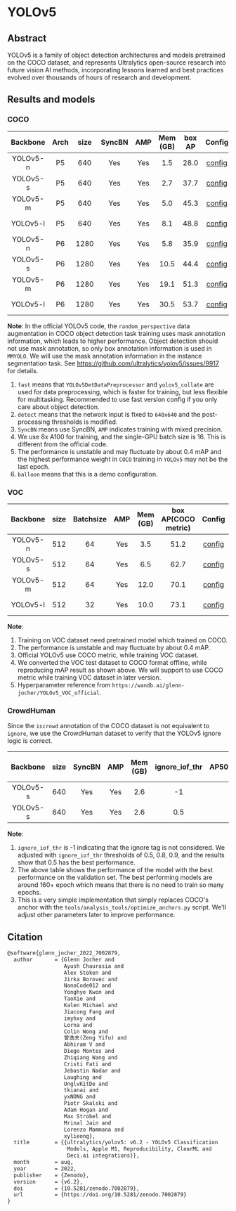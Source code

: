 # YOLOv5

<!-- [ALGORITHM] -->

## Abstract

YOLOv5 is a family of object detection architectures and models pretrained on the COCO dataset, and represents Ultralytics open-source research into future vision AI methods, incorporating lessons learned and best practices evolved over thousands of hours of research and development.

## Results and models

### COCO

| Backbone | Arch | size | SyncBN | AMP | Mem (GB) | box AP |                                                          Config                                                          |                                                                                                                                                                         Download                                                                                                                                                                         |
| :------: | :--: | :--: | :----: | :-: | :------: | :----: | :----------------------------------------------------------------------------------------------------------------------: | :------------------------------------------------------------------------------------------------------------------------------------------------------------------------------------------------------------------------------------------------------------------------------------------------------------------------------------------------------: |
| YOLOv5-n |  P5  | 640  |  Yes   | Yes |   1.5    |  28.0  |  [config](https://github.com/open-mmlab/mmyolo/tree/master/configs/yolov5/yolov5_n-v61_syncbn_fast_8xb16-300e_coco.py)   |       [model](https://download.openmmlab.com/mmyolo/v0/yolov5/yolov5_n-v61_syncbn_fast_8xb16-300e_coco/yolov5_n-v61_syncbn_fast_8xb16-300e_coco_20220919_090739-b804c1ad.pth) \| [log](https://download.openmmlab.com/mmyolo/v0/yolov5/yolov5_n-v61_syncbn_fast_8xb16-300e_coco/yolov5_n-v61_syncbn_fast_8xb16-300e_coco_20220919_090739.log.json)       |
| YOLOv5-s |  P5  | 640  |  Yes   | Yes |   2.7    |  37.7  |  [config](https://github.com/open-mmlab/mmyolo/tree/master/configs/yolov5/yolov5_s-v61_syncbn_fast_8xb16-300e_coco.py)   |       [model](https://download.openmmlab.com/mmyolo/v0/yolov5/yolov5_s-v61_syncbn_fast_8xb16-300e_coco/yolov5_s-v61_syncbn_fast_8xb16-300e_coco_20220918_084700-86e02187.pth) \| [log](https://download.openmmlab.com/mmyolo/v0/yolov5/yolov5_s-v61_syncbn_fast_8xb16-300e_coco/yolov5_s-v61_syncbn_fast_8xb16-300e_coco_20220918_084700.log.json)       |
| YOLOv5-m |  P5  | 640  |  Yes   | Yes |   5.0    |  45.3  |  [config](https://github.com/open-mmlab/mmyolo/tree/master/configs/yolov5/yolov5_m-v61_syncbn_fast_8xb16-300e_coco.py)   |       [model](https://download.openmmlab.com/mmyolo/v0/yolov5/yolov5_m-v61_syncbn_fast_8xb16-300e_coco/yolov5_m-v61_syncbn_fast_8xb16-300e_coco_20220917_204944-516a710f.pth) \| [log](https://download.openmmlab.com/mmyolo/v0/yolov5/yolov5_m-v61_syncbn_fast_8xb16-300e_coco/yolov5_m-v61_syncbn_fast_8xb16-300e_coco_20220917_204944.log.json)       |
| YOLOv5-l |  P5  | 640  |  Yes   | Yes |   8.1    |  48.8  |  [config](https://github.com/open-mmlab/mmyolo/tree/master/configs/yolov5/yolov5_l-v61_syncbn_fast_8xb16-300e_coco.py)   |       [model](https://download.openmmlab.com/mmyolo/v0/yolov5/yolov5_l-v61_syncbn_fast_8xb16-300e_coco/yolov5_l-v61_syncbn_fast_8xb16-300e_coco_20220917_031007-096ef0eb.pth) \| [log](https://download.openmmlab.com/mmyolo/v0/yolov5/yolov5_l-v61_syncbn_fast_8xb16-300e_coco/yolov5_l-v61_syncbn_fast_8xb16-300e_coco_20220917_031007.log.json)       |
| YOLOv5-n |  P6  | 1280 |  Yes   | Yes |   5.8    |  35.9  | [config](https://github.com/open-mmlab/mmyolo/tree/master/configs/yolov5/yolov5_n-p6-v62_syncbn_fast_8xb16-300e_coco.py) | [model](https://download.openmmlab.com/mmyolo/v0/yolov5/yolov5_n-p6-v62_syncbn_fast_8xb16-300e_coco/yolov5_n-p6-v62_syncbn_fast_8xb16-300e_coco_20221027_224705-d493c5f3.pth) \| [log](https://download.openmmlab.com/mmyolo/v0/yolov5/yolov5_n-p6-v62_syncbn_fast_8xb16-300e_coco/yolov5_n-p6-v62_syncbn_fast_8xb16-300e_coco_20221027_224705.log.json) |
| YOLOv5-s |  P6  | 1280 |  Yes   | Yes |   10.5   |  44.4  | [config](https://github.com/open-mmlab/mmyolo/tree/master/configs/yolov5/yolov5_s-p6-v62_syncbn_fast_8xb16-300e_coco.py) | [model](https://download.openmmlab.com/mmyolo/v0/yolov5/yolov5_s-p6-v62_syncbn_fast_8xb16-300e_coco/yolov5_s-p6-v62_syncbn_fast_8xb16-300e_coco_20221027_215044-58865c19.pth) \| [log](https://download.openmmlab.com/mmyolo/v0/yolov5/yolov5_s-p6-v62_syncbn_fast_8xb16-300e_coco/yolov5_s-p6-v62_syncbn_fast_8xb16-300e_coco_20221027_215044.log.json) |
| YOLOv5-m |  P6  | 1280 |  Yes   | Yes |   19.1   |  51.3  | [config](https://github.com/open-mmlab/mmyolo/tree/master/configs/yolov5/yolov5_m-p6-v62_syncbn_fast_8xb16-300e_coco.py) | [model](https://download.openmmlab.com/mmyolo/v0/yolov5/yolov5_m-p6-v62_syncbn_fast_8xb16-300e_coco/yolov5_m-p6-v62_syncbn_fast_8xb16-300e_coco_20221027_230453-49564d58.pth) \| [log](https://download.openmmlab.com/mmyolo/v0/yolov5/yolov5_m-p6-v62_syncbn_fast_8xb16-300e_coco/yolov5_m-p6-v62_syncbn_fast_8xb16-300e_coco_20221027_230453.log.json) |
| YOLOv5-l |  P6  | 1280 |  Yes   | Yes |   30.5   |  53.7  | [config](https://github.com/open-mmlab/mmyolo/tree/master/configs/yolov5/yolov5_l-p6-v62_syncbn_fast_8xb16-300e_coco.py) | [model](https://download.openmmlab.com/mmyolo/v0/yolov5/yolov5_l-p6-v62_syncbn_fast_8xb16-300e_coco/yolov5_l-p6-v62_syncbn_fast_8xb16-300e_coco_20221027_234308-7a2ba6bf.pth) \| [log](https://download.openmmlab.com/mmyolo/v0/yolov5/yolov5_l-p6-v62_syncbn_fast_8xb16-300e_coco/yolov5_l-p6-v62_syncbn_fast_8xb16-300e_coco_20221027_234308.log.json) |

**Note**:
In the official YOLOv5 code, the `random_perspective` data augmentation in COCO object detection task training uses mask annotation information, which leads to higher performance. Object detection should not use mask annotation, so only box annotation information is used in `MMYOLO`. We will use the mask annotation information in the instance segmentation task. See https://github.com/ultralytics/yolov5/issues/9917 for details.

1. `fast` means that `YOLOv5DetDataPreprocessor` and `yolov5_collate` are used for data preprocessing, which is faster for training, but less flexible for multitasking. Recommended to use fast version config if you only care about object detection.
2. `detect` means that the network input is fixed to `640x640` and the post-processing thresholds is modified.
3. `SyncBN` means use SyncBN, `AMP` indicates training with mixed precision.
4. We use 8x A100 for training, and the single-GPU batch size is 16. This is different from the official code.
5. The performance is unstable and may fluctuate by about 0.4 mAP and the highest performance weight in `COCO` training in `YOLOv5` may not be the last epoch.
6. `balloon` means that this is a demo configuration.

### VOC

| Backbone | size | Batchsize | AMP | Mem (GB) | box AP(COCO metric) |                                                      Config                                                      |                                                                                                                                                 Download                                                                                                                                                 |
| :------: | :--: | :-------: | :-: | :------: | :-----------------: | :--------------------------------------------------------------------------------------------------------------: | :------------------------------------------------------------------------------------------------------------------------------------------------------------------------------------------------------------------------------------------------------------------------------------------------------: |
| YOLOv5-n | 512  |    64     | Yes |   3.5    |        51.2         | [config](https://github.com/open-mmlab/mmyolo/tree/master/configs/yolov5/voc/yolov5_n-v61_fast_1xb64-50e_voc.py) | [model](https://download.openmmlab.com/mmyolo/v0/yolov5/yolov5_n-v61_fast_1xb64-50e_voc/yolov5_n-v61_fast_1xb64-50e_voc_20221017_234254-f1493430.pth) \| [log](https://download.openmmlab.com/mmyolo/v0/yolov5/yolov5_n-v61_fast_1xb64-50e_voc/yolov5_n-v61_fast_1xb64-50e_voc_20221017_234254.log.json) |
| YOLOv5-s | 512  |    64     | Yes |   6.5    |        62.7         | [config](https://github.com/open-mmlab/mmyolo/tree/master/configs/yolov5/voc/yolov5_s-v61_fast_1xb64-50e_voc.py) | [model](https://download.openmmlab.com/mmyolo/v0/yolov5/yolov5_s-v61_fast_1xb64-50e_voc/yolov5_s-v61_fast_1xb64-50e_voc_20221017_234156-0009b33e.pth) \| [log](https://download.openmmlab.com/mmyolo/v0/yolov5/yolov5_s-v61_fast_1xb64-50e_voc/yolov5_s-v61_fast_1xb64-50e_voc_20221017_234156.log.json) |
| YOLOv5-m | 512  |    64     | Yes |   12.0   |        70.1         | [config](https://github.com/open-mmlab/mmyolo/tree/master/configs/yolov5/voc/yolov5_m-v61_fast_1xb64-50e_voc.py) | [model](https://download.openmmlab.com/mmyolo/v0/yolov5/yolov5_m-v61_fast_1xb64-50e_voc/yolov5_m-v61_fast_1xb64-50e_voc_20221017_114138-815c143a.pth) \| [log](https://download.openmmlab.com/mmyolo/v0/yolov5/yolov5_m-v61_fast_1xb64-50e_voc/yolov5_m-v61_fast_1xb64-50e_voc_20221017_114138.log.json) |
| YOLOv5-l | 512  |    32     | Yes |   10.0   |        73.1         | [config](https://github.com/open-mmlab/mmyolo/tree/master/configs/yolov5/voc/yolov5_l-v61_fast_1xb32-50e_voc.py) | [model](https://download.openmmlab.com/mmyolo/v0/yolov5/yolov5_l-v61_fast_1xb32-50e_voc/yolov5_l-v61_fast_1xb32-50e_voc_20221017_045500-edc7e0d8.pth) \| [log](https://download.openmmlab.com/mmyolo/v0/yolov5/yolov5_l-v61_fast_1xb32-50e_voc/yolov5_l-v61_fast_1xb32-50e_voc_20221017_045500.log.json) |

**Note**:

1. Training on VOC dataset need pretrained model which trained on COCO.
2. The performance is unstable and may fluctuate by about 0.4 mAP.
3. Official YOLOv5 use COCO metric, while training VOC dataset.
4. We converted the VOC test dataset to COCO format offline, while reproducing mAP result as shown above. We will support to use COCO metric while training VOC dataset in later version.
5. Hyperparameter reference from `https://wandb.ai/glenn-jocher/YOLOv5_VOC_official`.

### CrowdHuman

Since the `iscrowd` annotation of the COCO dataset is not equivalent to `ignore`, we use the CrowdHuman dataset to verify that the YOLOv5 ignore logic is correct.

| Backbone | size | SyncBN | AMP | Mem (GB) | ignore_iof_thr | box AP50(CrowDHuman Metric) |  MR  |  JI   |                                                              Config                                                               | Download |
| :------: | :--: | :----: | :-: | :------: | :------------: | :-------------------------: | :--: | :---: | :-------------------------------------------------------------------------------------------------------------------------------: | :------: |
| YOLOv5-s | 640  |  Yes   | Yes |   2.6    |       -1       |            85.79            | 48.7 | 75.33 |  [config](https://github.com/open-mmlab/mmyolo/tree/master/configs/yolov5/crowdhuman/yolov5_s-v61_fast_8xb16-300e_crowdhuman.py)  |          |
| YOLOv5-s | 640  |  Yes   | Yes |   2.6    |      0.5       |            86.17            | 48.8 | 75.87 | [config](https://github.com/open-mmlab/mmyolo/tree/master/configs/yolov5/crowdhuman/yolov5_s-v61_8xb16-300e_ignore_crowdhuman.py) |          |

**Note**:

1. `ignore_iof_thr` is -1 indicating that the ignore tag is not considered. We adjusted with `ignore_iof_thr` thresholds of 0.5, 0.8, 0.9, and the results show that 0.5 has the best performance.
2. The above table shows the performance of the model with the best performance on the validation set. The best performing models are around 160+ epoch which means that there is no need to train so many epochs.
3. This is a very simple implementation that simply replaces COCO's anchor with the `tools/analysis_tools/optimize_anchors.py` script. We'll adjust other parameters later to improve performance.

## Citation

```latex
@software{glenn_jocher_2022_7002879,
  author       = {Glenn Jocher and
                  Ayush Chaurasia and
                  Alex Stoken and
                  Jirka Borovec and
                  NanoCode012 and
                  Yonghye Kwon and
                  TaoXie and
                  Kalen Michael and
                  Jiacong Fang and
                  imyhxy and
                  Lorna and
                  Colin Wong and
                  曾逸夫(Zeng Yifu) and
                  Abhiram V and
                  Diego Montes and
                  Zhiqiang Wang and
                  Cristi Fati and
                  Jebastin Nadar and
                  Laughing and
                  UnglvKitDe and
                  tkianai and
                  yxNONG and
                  Piotr Skalski and
                  Adam Hogan and
                  Max Strobel and
                  Mrinal Jain and
                  Lorenzo Mammana and
                  xylieong},
  title        = {{ultralytics/yolov5: v6.2 - YOLOv5 Classification
                   Models, Apple M1, Reproducibility, ClearML and
                   Deci.ai integrations}},
  month        = aug,
  year         = 2022,
  publisher    = {Zenodo},
  version      = {v6.2},
  doi          = {10.5281/zenodo.7002879},
  url          = {https://doi.org/10.5281/zenodo.7002879}
}
```
